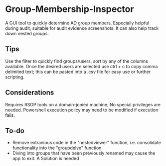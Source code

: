 # Group-Membership-Inspector
A GUI tool to quickly determine AD group members.  Especially helpful during audit, suitable for audit evidence screenshots.  It can also help track down nested groups.  

## Tips

Use the filter to quickly find groups/users, sort by any of the columns available.  Once the desired users are selected use ctrl + c to copy comma delimited text; this can be pasted into a .csv file for easy use or further scripting.

## Considerations

Requires RSOP tools on a domain-jonied machine;  No special privileges are needed.  Powershell execution policy may need to be modified if execution fails.    


## To-do

- Remove extranious code in the "nestedviewer" function, i.e. consolidate functionality into the "groupdelve" function
- Diving into groups that have been previously renamed may cause the app to exit.  A Solution is needed
